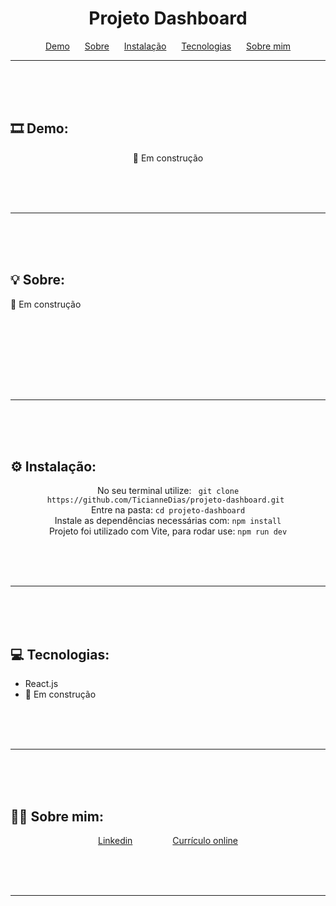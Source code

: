 <h1 align="center">Projeto Dashboard</h1>

<p align="center">
    <a href="#demo" style="margin:10px">Demo</a>
    <a href="#sobre" style="margin:10px">Sobre</a>
    <a href="#instalar" style="margin:10px">Instalação</a>
    <a href="#tecnologias" style="margin:10px">Tecnologias</a>
    <a href="#sobremim" style="margin:10px">Sobre mim</a>
</p>

---

<br> <br> <br>

## 🎞 Demo: <a id="demo"></a>
<div align="center">
    🚧 Em construção
</div>

<br> <br> <br>

---


<br> <br> <br>

## 💡 Sobre: <a id="sobre"></a>
🚧 Em construção

<br>
<br><br>

<br> <br> <br>

---

<br> <br> <br>

## ⚙️ Instalação: <a id="instalar"></a>
<div align="center">
No seu terminal utilize: <code> git clone https://github.com/TicianneDias/projeto-dashboard.git </code><br>
Entre na pasta: <code>cd projeto-dashboard</code><br>
Instale as dependências necessárias com: <code>npm install</code><br>
Projeto foi utilizado com Vite, para rodar use: <code>npm run dev</code><br>
    
</div>

<br> <br> <br>

---
<br> <br> <br>

## 💻 Tecnologias: <a id="tecnologias"></a>
<ul>
    <li>React.js</li>
    <li>🚧 Em construção</li>
</ul>


<br> <br> <br>

---

<br> <br> <br>

## 👩‍💻 Sobre mim: <a id="sobremim"></a>
<div align="center">
    <p>
        <a style="padding:30px" href="https://www.linkedin.com/in/ticiannedias/">Linkedin</a>
        <a style="padding:30px" href="https://ticiannedias.github.io/">Currículo online</a>
    </p>
</div>

<br> <br> <br>

---
